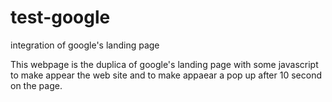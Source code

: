 # test-google
integration of google's landing page

This webpage is the duplica of google's landing page with some javascript to make appear the web site and to make appaear a pop up after 10 second on the page.
